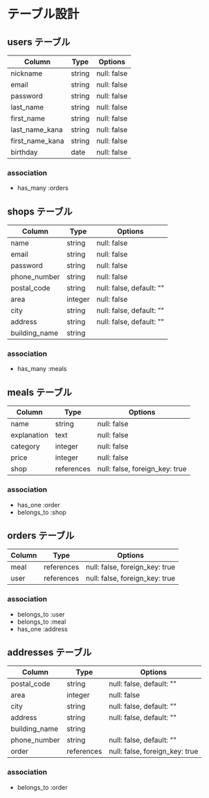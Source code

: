 # テーブル設計

## users テーブル
| Column          | Type   | Options     |
| --------------- | ------ | ----------- |
| nickname        | string | null: false |
| email           | string | null: false |
| password        | string | null: false |
| last_name       | string | null: false |
| first_name      | string | null: false |
| last_name_kana  | string | null: false |
| first_name_kana | string | null: false |
| birthday        | date   | null: false |

### association
- has_many :orders

## shops テーブル
| Column        | Type    | Options                  |
| ------------- | ------- | ------------------------ |
| name          | string  | null: false              |
| email         | string  | null: false              |
| password      | string  | null: false              |
| phone_number  | string  | null: false              |
| postal_code   | string  | null: false, default: "" |
| area          | integer | null: false              |
| city          | string  | null: false, default: "" |
| address       | string  | null: false, default: "" |
| building_name | string  |                          |

### association
- has_many :meals

## meals テーブル
| Column      | Type       | Options                        |
| ----------- | ---------- | ------------------------------ |
| name        | string     | null: false                    |
| explanation | text       | null: false                    |
| category    | integer    | null: false                    |
| price       | integer    | null: false                    |
| shop        | references | null: false, foreign_key: true |


### association
- has_one :order
- belongs_to :shop

## orders テーブル
| Column | Type        | Options                        |
| ------ | ----------- | ------------------------------ |
| meal   | references  | null: false, foreign_key: true |
| user   | references  | null: false, foreign_key: true |

### association
- belongs_to :user
- belongs_to :meal
- has_one :address

## addresses テーブル
| Column         | Type       | Options                        |
| ------------- | -----------| ------------------------------ |
| postal_code   | string     | null: false, default: ""       |
| area          | integer    | null: false                    |
| city          | string     | null: false, default: ""       |
| address       | string     | null: false, default: ""       |
| building_name | string     |                                |
| phone_number  | string     | null: false, default: ""       |
| order         | references | null: false, foreign_key: true |

### association
- belongs_to :order